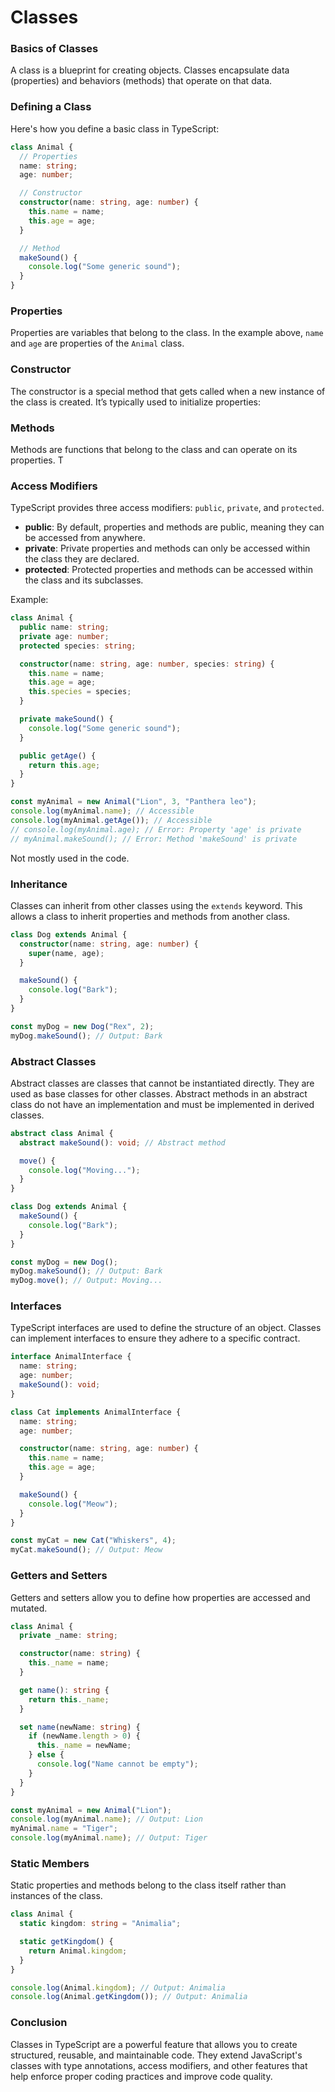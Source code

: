 # Classes

### Basics of Classes

A class is a blueprint for creating objects. Classes encapsulate data (properties) and behaviors (methods) that operate on that data.

### Defining a Class

Here's how you define a basic class in TypeScript:

```typescript
class Animal {
  // Properties
  name: string;
  age: number;

  // Constructor
  constructor(name: string, age: number) {
    this.name = name;
    this.age = age;
  }

  // Method
  makeSound() {
    console.log("Some generic sound");
  }
}
```

### Properties

Properties are variables that belong to the class. In the example above, `name` and `age` are properties of the `Animal` class.

### Constructor

The constructor is a special method that gets called when a new instance of the class is created. It’s typically used to initialize properties:

### Methods

Methods are functions that belong to the class and can operate on its properties. T

### Access Modifiers

TypeScript provides three access modifiers: `public`, `private`, and `protected`.

- **public**: By default, properties and methods are public, meaning they can be accessed from anywhere.
- **private**: Private properties and methods can only be accessed within the class they are declared.
- **protected**: Protected properties and methods can be accessed within the class and its subclasses.

Example:

```typescript
class Animal {
  public name: string;
  private age: number;
  protected species: string;

  constructor(name: string, age: number, species: string) {
    this.name = name;
    this.age = age;
    this.species = species;
  }

  private makeSound() {
    console.log("Some generic sound");
  }

  public getAge() {
    return this.age;
  }
}

const myAnimal = new Animal("Lion", 3, "Panthera leo");
console.log(myAnimal.name); // Accessible
console.log(myAnimal.getAge()); // Accessible
// console.log(myAnimal.age); // Error: Property 'age' is private
// myAnimal.makeSound(); // Error: Method 'makeSound' is private
```

Not mostly used in the code.

### Inheritance

Classes can inherit from other classes using the `extends` keyword. This allows a class to inherit properties and methods from another class.

```typescript
class Dog extends Animal {
  constructor(name: string, age: number) {
    super(name, age);
  }

  makeSound() {
    console.log("Bark");
  }
}

const myDog = new Dog("Rex", 2);
myDog.makeSound(); // Output: Bark
```

### Abstract Classes

Abstract classes are classes that cannot be instantiated directly. They are used as base classes for other classes. Abstract methods in an abstract class do not have an implementation and must be implemented in derived classes.

```typescript
abstract class Animal {
  abstract makeSound(): void; // Abstract method

  move() {
    console.log("Moving...");
  }
}

class Dog extends Animal {
  makeSound() {
    console.log("Bark");
  }
}

const myDog = new Dog();
myDog.makeSound(); // Output: Bark
myDog.move(); // Output: Moving...
```

### Interfaces

TypeScript interfaces are used to define the structure of an object. Classes can implement interfaces to ensure they adhere to a specific contract.

```typescript
interface AnimalInterface {
  name: string;
  age: number;
  makeSound(): void;
}

class Cat implements AnimalInterface {
  name: string;
  age: number;

  constructor(name: string, age: number) {
    this.name = name;
    this.age = age;
  }

  makeSound() {
    console.log("Meow");
  }
}

const myCat = new Cat("Whiskers", 4);
myCat.makeSound(); // Output: Meow
```

### Getters and Setters

Getters and setters allow you to define how properties are accessed and mutated.

```typescript
class Animal {
  private _name: string;

  constructor(name: string) {
    this._name = name;
  }

  get name(): string {
    return this._name;
  }

  set name(newName: string) {
    if (newName.length > 0) {
      this._name = newName;
    } else {
      console.log("Name cannot be empty");
    }
  }
}

const myAnimal = new Animal("Lion");
console.log(myAnimal.name); // Output: Lion
myAnimal.name = "Tiger";
console.log(myAnimal.name); // Output: Tiger
```

### Static Members

Static properties and methods belong to the class itself rather than instances of the class.

```typescript
class Animal {
  static kingdom: string = "Animalia";

  static getKingdom() {
    return Animal.kingdom;
  }
}

console.log(Animal.kingdom); // Output: Animalia
console.log(Animal.getKingdom()); // Output: Animalia
```

### Conclusion

Classes in TypeScript are a powerful feature that allows you to create structured, reusable, and maintainable code. They extend JavaScript's classes with type annotations, access modifiers, and other features that help enforce proper coding practices and improve code quality.